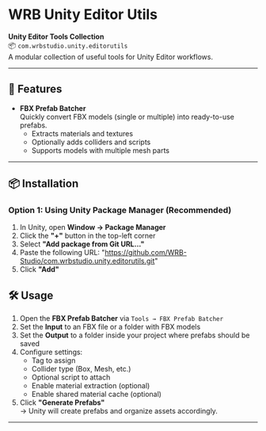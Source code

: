 ﻿# WRB Unity Editor Utils

**Unity Editor Tools Collection**  
📦 `com.wrbstudio.unity.editorutils`  
A modular collection of useful tools for Unity Editor workflows.

---


## 🔧 Features

- **FBX Prefab Batcher**  
  Quickly convert FBX models (single or multiple) into ready-to-use prefabs.  
  - Extracts materials and textures  
  - Optionally adds colliders and scripts  
  - Supports models with multiple mesh parts  

---


## 📦 Installation

### Option 1: Using Unity Package Manager (Recommended)

1. In Unity, open **Window → Package Manager**
2. Click the **"+"** button in the top-left corner
3. Select **"Add package from Git URL..."**
4. Paste the following URL: "https://github.com/WRB-Studio/com.wrbstudio.unity.editorutils.git"
5. Click **"Add"**


## 🛠️ Usage

1. Open the **FBX Prefab Batcher** via `Tools → FBX Prefab Batcher`
2. Set the **Input** to an FBX file or a folder with FBX models
3. Set the **Output** to a folder inside your project where prefabs should be saved
4. Configure settings:
   - Tag to assign
   - Collider type (Box, Mesh, etc.)
   - Optional script to attach
   - Enable material extraction (optional)
   - Enable shared material cache (optional)
5. Click **"Generate Prefabs"**  
→ Unity will create prefabs and organize assets accordingly.

---
